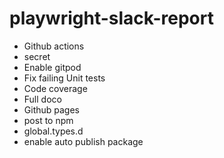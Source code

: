 # playwright-slack-report

- Github actions
- secret
- Enable gitpod
- Fix failing Unit tests
- Code coverage
- Full doco
- Github pages
- post to npm
- global.types.d
- enable auto publish package
